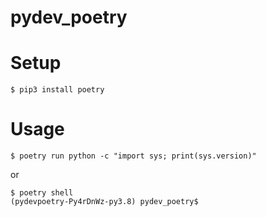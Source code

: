 # pydev_poetry

# Setup

```
$ pip3 install poetry
```

# Usage

```console
$ poetry run python -c "import sys; print(sys.version)"
```

or 

```console
$ poetry shell
(pydevpoetry-Py4rDnWz-py3.8) pydev_poetry$ 
```
